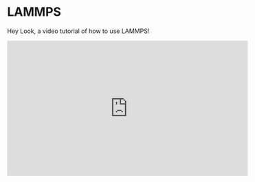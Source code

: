 # LAMMPS

Hey Look, a video tutorial of how to use LAMMPS!

<iframe width="560" height="315" src="https://youtube.com/embed/dQw4w9WgXcQ" frameborder="0" allow="accelerometer; autoplay; encrypted-media; gyroscope; picture-in-picture" allowfullscreen></iframe>